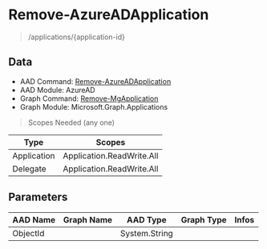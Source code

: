 # Remove-AzureADApplication

> /applications/{application-id}

## Data

+ AAD Command: [Remove-AzureADApplication](https://docs.microsoft.com/en-us/powershell/module/AzureAD/Remove-AzureADApplication)
+ AAD Module: AzureAD
+ Graph Command: [Remove-MgApplication](https://docs.microsoft.com/en-us/powershell/module/Microsoft.Graph.Applications/Remove-MgApplication)
+ Graph Module: Microsoft.Graph.Applications

> Scopes Needed (any one)

|Type|Scopes|
|---|---|
|Application|Application.ReadWrite.All|
|Delegate|Application.ReadWrite.All|

## Parameters

|AAD Name|Graph Name|AAD Type|Graph Type|Infos|
|---|---|---|---|---|
|ObjectId||System.String|||

